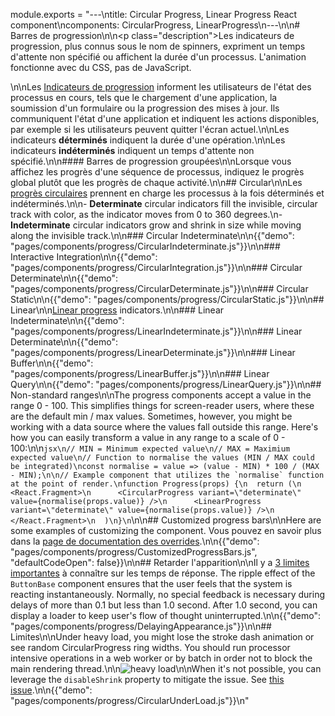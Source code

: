 module.exports = "---\ntitle: Circular Progress, Linear Progress React component\ncomponents: CircularProgress, LinearProgress\n---\n\n# Barres de progression\n\n<p class=\"description\">Les indicateurs de progression, plus connus sous le nom de spinners, expriment un temps d'attente non spécifié ou affichent la durée d'un processus. L'animation fonctionne avec du CSS, pas de JavaScript.</p>\n\nLes [Indicateurs de progression](https://material.io/design/components/progress-indicators.html) informent les utilisateurs de l'état des processus en cours, tels que le chargement d'une application, la soumission d'un formulaire ou la progression des mises à jour. Ils communiquent l'état d'une application et indiquent les actions disponibles, par exemple si les utilisateurs peuvent quitter l'écran actuel.\n\nLes indicateurs **déterminés** indiquent la durée d'une opération.\n\nLes indicateurs **indéterminés** indiquent un temps d'attente non spécifié.\n\n#### Barres de progression groupées\n\nLorsque vous affichez les progrès d'une séquence de processus, indiquez le progrès global plutôt que les progrès de chaque activité.\n\n## Circular\n\nLes [progrès circulaires](https://material.io/design/components/progress-indicators.html#circular-progress-indicators) prennent en charge les processus à la fois déterminés et indéterminés.\n\n- **Determinate** circular indicators fill the invisible, circular track with color, as the indicator moves from 0 to 360 degrees.\n- **Indeterminate** circular indicators grow and shrink in size while moving along the invisible track.\n\n### Circular Indeterminate\n\n{{\"demo\": \"pages/components/progress/CircularIndeterminate.js\"}}\n\n### Interactive Integration\n\n{{\"demo\": \"pages/components/progress/CircularIntegration.js\"}}\n\n### Circular Determinate\n\n{{\"demo\": \"pages/components/progress/CircularDeterminate.js\"}}\n\n### Circular Static\n\n{{\"demo\": \"pages/components/progress/CircularStatic.js\"}}\n\n## Linear\n\n[Linear progress](https://material.io/design/components/progress-indicators.html#linear-progress-indicators) indicators.\n\n### Linear Indeterminate\n\n{{\"demo\": \"pages/components/progress/LinearIndeterminate.js\"}}\n\n### Linear Determinate\n\n{{\"demo\": \"pages/components/progress/LinearDeterminate.js\"}}\n\n### Linear Buffer\n\n{{\"demo\": \"pages/components/progress/LinearBuffer.js\"}}\n\n### Linear Query\n\n{{\"demo\": \"pages/components/progress/LinearQuery.js\"}}\n\n## Non-standard ranges\n\nThe progress components accept a value in the range 0 - 100. This simplifies things for screen-reader users, where these are the default min / max values. Sometimes, however, you might be working with a data source where the values fall outside this range. Here's how you can easily transform a value in any range to a scale of 0 - 100:\n\n```jsx\n// MIN = Minimum expected value\n// MAX = Maximium expected value\n// Function to normalise the values (MIN / MAX could be integrated)\nconst normalise = value => (value - MIN) * 100 / (MAX - MIN);\n\n// Example component that utilizes the `normalise` function at the point of render.\nfunction Progress(props) {\n  return (\n    <React.Fragment>\n      <CircularProgress variant=\"determinate\" value={normalise(props.value)} />\n      <LinearProgress variant=\"determinate\" value={normalise(props.value)} />\n    </React.Fragment>\n  )\n}\n```\n\n## Customized progress bars\n\nHere are some examples of customizing the component. Vous pouvez en savoir plus dans la [page de documentation des overrides](/customization/components/).\n\n{{\"demo\": \"pages/components/progress/CustomizedProgressBars.js\", \"defaultCodeOpen\": false}}\n\n## Retarder l'apparition\n\nIl y a [3 limites importantes](https://www.nngroup.com/articles/response-times-3-important-limits/) à connaître sur les temps de réponse. The ripple effect of the `ButtonBase` component ensures that the user feels that the system is reacting instantaneously. Normally, no special feedback is necessary during delays of more than 0.1 but less than 1.0 second. After 1.0 second, you can display a loader to keep user's flow of thought uninterrupted.\n\n{{\"demo\": \"pages/components/progress/DelayingAppearance.js\"}}\n\n## Limites\n\nUnder heavy load, you might lose the stroke dash animation or see random CircularProgress ring widths. You should run processor intensive operations in a web worker or by batch in order not to block the main rendering thread.\n\n![heavy load](/static/images/progress/heavy-load.gif)\n\nWhen it's not possible, you can leverage the `disableShrink` property to mitigate the issue. See [this issue](https://github.com/Foso/material-ui/issues/10327).\n\n{{\"demo\": \"pages/components/progress/CircularUnderLoad.js\"}}\n"